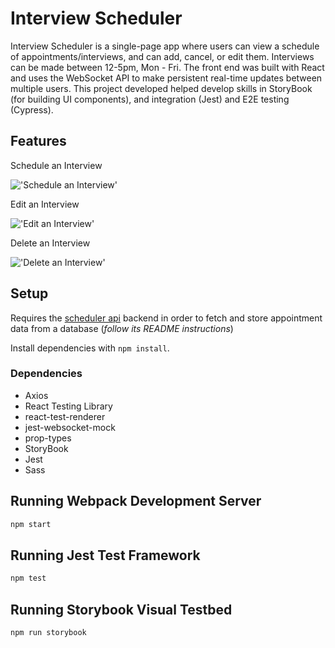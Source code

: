 # Interview Scheduler
Interview Scheduler is a single-page app where users can view a schedule of appointments/interviews, and can add, cancel, or edit them. Interviews can be made between 12-5pm, Mon - Fri.
The front end was built with React and uses the WebSocket API to make persistent real-time updates between multiple users.
This project developed helped develop skills in StoryBook (for building UI components), and integration (Jest) and E2E testing (Cypress).

## Features 
Schedule an Interview

!['Schedule an Interview'](https://github.com/schmmv/scheduler/blob/master/docs/Add_Interview.gif?raw=true)

Edit an Interview

!['Edit an Interview'](https://github.com/schmmv/scheduler/blob/master/docs/Edit_Appointment.gif?raw=true)

Delete an Interview

!['Delete an Interview'](https://github.com/schmmv/scheduler/blob/master/docs/Delete_Appointment.gif?raw=true)

## Setup
Requires the [scheduler api](https://github.com/schmmv/scheduler-api)  backend in order to fetch and store appointment data from a database (*follow its README instructions*)

Install dependencies with `npm install`.

### Dependencies
- Axios
- React Testing Library
- react-test-renderer
- jest-websocket-mock
- prop-types
- StoryBook
- Jest
- Sass

## Running Webpack Development Server

```sh
npm start
```

## Running Jest Test Framework

```sh
npm test
```

## Running Storybook Visual Testbed

```sh
npm run storybook
```
